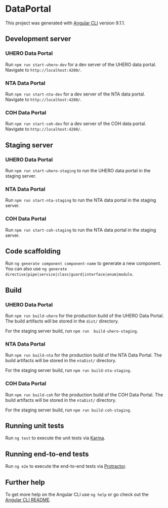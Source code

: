 # DataPortal

This project was generated with [Angular CLI](https://github.com/angular/angular-cli) version 9.1.1.

## Development server
### UHERO Data Portal
Run `npm run start-uhero-dev` for a dev server of the UHERO data portal. Navigate to `http://localhost:4200/`.

### NTA Data Portal
Run `npm run start-nta-dev` for a dev server of the NTA data portal. Navigate to `http://localhost:4200/`.

### COH Data Portal
Run `npm run start-coh-dev` for a dev server of the COH data portal. Navigate to `http://localhost:4200/`.

## Staging server
### UHERO Data Portal
Run `npm run start-uhero-staging` to run the UHERO data portal in the staging server.

### NTA Data Portal
Run `npm run start-nta-staging` to run the NTA data portal in the staging server.

### COH Data Portal
Run `npm run start-coh-staging` to run the NTA data portal in the staging server.

## Code scaffolding

Run `ng generate component component-name` to generate a new component. You can also use `ng generate directive|pipe|service|class|guard|interface|enum|module`.

## Build
### UHERO Data Portal
Run `npm run build-uhero` for the production build of the UHERO Data Portal. The build artifacts will be stored in the `dist/` directory.

For the staging server build, run `npm run  build-uhero-staging`.

### NTA Data Portal
Run `npm run build-nta` for the production build of the NTA Data Portal. The build artifacts will be stored in the `ntaDist/` directory.

For the staging server build, run `npm run build-nta-staging`.

### COH Data Portal
Run `npm run build-coh` for the production build of the COH Data Portal. The build artifacts will be stored in the `ntaDist/` directory.

For the staging server build, run `npm run build-coh-staging`.


## Running unit tests

Run `ng test` to execute the unit tests via [Karma](https://karma-runner.github.io).

## Running end-to-end tests

Run `ng e2e` to execute the end-to-end tests via [Protractor](http://www.protractortest.org/).

## Further help

To get more help on the Angular CLI use `ng help` or go check out the [Angular CLI README](https://github.com/angular/angular-cli/blob/master/README.md).
